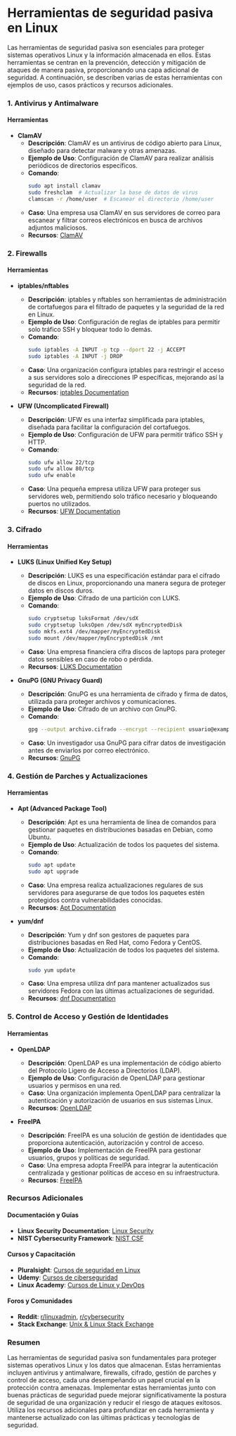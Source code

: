 # Herramientas de seguridad pasiva en Linux

Las herramientas de seguridad pasiva son esenciales para proteger sistemas operativos Linux y la información almacenada en ellos. Estas herramientas se centran en la prevención, detección y mitigación de ataques de manera pasiva, proporcionando una capa adicional de seguridad. A continuación, se describen varias de estas herramientas con ejemplos de uso, casos prácticos y recursos adicionales.

### 1. **Antivirus y Antimalware**

#### Herramientas

- **ClamAV**
  - **Descripción**: ClamAV es un antivirus de código abierto para Linux, diseñado para detectar malware y otras amenazas.
  - **Ejemplo de Uso**: Configuración de ClamAV para realizar análisis periódicos de directorios específicos.
  - **Comando**:
    ```bash
    sudo apt install clamav
    sudo freshclam  # Actualizar la base de datos de virus
    clamscan -r /home/user  # Escanear el directorio /home/user
    ```
  - **Caso**: Una empresa usa ClamAV en sus servidores de correo para escanear y filtrar correos electrónicos en busca de archivos adjuntos maliciosos.
  - **Recursos**: [ClamAV](https://www.clamav.net/)

### 2. **Firewalls**

#### Herramientas

- **iptables/nftables**
  - **Descripción**: iptables y nftables son herramientas de administración de cortafuegos para el filtrado de paquetes y la seguridad de la red en Linux.
  - **Ejemplo de Uso**: Configuración de reglas de iptables para permitir solo tráfico SSH y bloquear todo lo demás.
  - **Comando**:
    ```bash
    sudo iptables -A INPUT -p tcp --dport 22 -j ACCEPT
    sudo iptables -A INPUT -j DROP
    ```
  - **Caso**: Una organización configura iptables para restringir el acceso a sus servidores solo a direcciones IP específicas, mejorando así la seguridad de la red.
  - **Recursos**: [iptables Documentation](https://netfilter.org/documentation/index.html)

- **UFW (Uncomplicated Firewall)**
  - **Descripción**: UFW es una interfaz simplificada para iptables, diseñada para facilitar la configuración del cortafuegos.
  - **Ejemplo de Uso**: Configuración de UFW para permitir tráfico SSH y HTTP.
  - **Comando**:
    ```bash
    sudo ufw allow 22/tcp
    sudo ufw allow 80/tcp
    sudo ufw enable
    ```
  - **Caso**: Una pequeña empresa utiliza UFW para proteger sus servidores web, permitiendo solo tráfico necesario y bloqueando puertos no utilizados.
  - **Recursos**: [UFW Documentation](https://help.ubuntu.com/community/UFW)

### 3. **Cifrado**

#### Herramientas

- **LUKS (Linux Unified Key Setup)**
  - **Descripción**: LUKS es una especificación estándar para el cifrado de discos en Linux, proporcionando una manera segura de proteger datos en discos duros.
  - **Ejemplo de Uso**: Cifrado de una partición con LUKS.
  - **Comando**:
    ```bash
    sudo cryptsetup luksFormat /dev/sdX
    sudo cryptsetup luksOpen /dev/sdX myEncryptedDisk
    sudo mkfs.ext4 /dev/mapper/myEncryptedDisk
    sudo mount /dev/mapper/myEncryptedDisk /mnt
    ```
  - **Caso**: Una empresa financiera cifra discos de laptops para proteger datos sensibles en caso de robo o pérdida.
  - **Recursos**: [LUKS Documentation](https://gitlab.com/cryptsetup/cryptsetup)

- **GnuPG (GNU Privacy Guard)**
  - **Descripción**: GnuPG es una herramienta de cifrado y firma de datos, utilizada para proteger archivos y comunicaciones.
  - **Ejemplo de Uso**: Cifrado de un archivo con GnuPG.
  - **Comando**:
    ```bash
    gpg --output archivo.cifrado --encrypt --recipient usuario@example.com archivo.txt
    ```
  - **Caso**: Un investigador usa GnuPG para cifrar datos de investigación antes de enviarlos por correo electrónico.
  - **Recursos**: [GnuPG](https://gnupg.org/)

### 4. **Gestión de Parches y Actualizaciones**

#### Herramientas

- **Apt (Advanced Package Tool)**
  - **Descripción**: Apt es una herramienta de línea de comandos para gestionar paquetes en distribuciones basadas en Debian, como Ubuntu.
  - **Ejemplo de Uso**: Actualización de todos los paquetes del sistema.
  - **Comando**:
    ```bash
    sudo apt update
    sudo apt upgrade
    ```
  - **Caso**: Una empresa realiza actualizaciones regulares de sus servidores para asegurarse de que todos los paquetes estén protegidos contra vulnerabilidades conocidas.
  - **Recursos**: [Apt Documentation](https://wiki.debian.org/Apt)

- **yum/dnf**
  - **Descripción**: Yum y dnf son gestores de paquetes para distribuciones basadas en Red Hat, como Fedora y CentOS.
  - **Ejemplo de Uso**: Actualización de todos los paquetes del sistema.
  - **Comando**:
    ```bash
    sudo yum update
    ```
  - **Caso**: Una empresa utiliza dnf para mantener actualizados sus servidores Fedora con las últimas actualizaciones de seguridad.
  - **Recursos**: [dnf Documentation](https://dnf.readthedocs.io/en/latest/)

### 5. **Control de Acceso y Gestión de Identidades**

#### Herramientas

- **OpenLDAP**
  - **Descripción**: OpenLDAP es una implementación de código abierto del Protocolo Ligero de Acceso a Directorios (LDAP).
  - **Ejemplo de Uso**: Configuración de OpenLDAP para gestionar usuarios y permisos en una red.
  - **Caso**: Una organización implementa OpenLDAP para centralizar la autenticación y autorización de usuarios en sus sistemas Linux.
  - **Recursos**: [OpenLDAP](https://www.openldap.org/)

- **FreeIPA**
  - **Descripción**: FreeIPA es una solución de gestión de identidades que proporciona autenticación, autorización y control de acceso.
  - **Ejemplo de Uso**: Implementación de FreeIPA para gestionar usuarios, grupos y políticas de seguridad.
  - **Caso**: Una empresa adopta FreeIPA para integrar la autenticación centralizada y gestionar políticas de acceso en su infraestructura.
  - **Recursos**: [FreeIPA](https://www.freeipa.org/)

### Recursos Adicionales

#### Documentación y Guías

- **Linux Security Documentation**: [Linux Security](https://www.kernel.org/doc/html/latest/admin-guide/security.html)
- **NIST Cybersecurity Framework**: [NIST CSF](https://www.nist.gov/cyberframework)

#### Cursos y Capacitación

- **Pluralsight**: [Cursos de seguridad en Linux](https://www.pluralsight.com/browse/it-ops/security)
- **Udemy**: [Cursos de ciberseguridad](https://www.udemy.com/topic/cyber-security/)
- **Linux Academy**: [Cursos de Linux y DevOps](https://linuxacademy.com/)

#### Foros y Comunidades

- **Reddit**: [r/linuxadmin](https://www.reddit.com/r/linuxadmin/), [r/cybersecurity](https://www.reddit.com/r/cybersecurity/)
- **Stack Exchange**: [Unix & Linux Stack Exchange](https://unix.stackexchange.com/)

### Resumen

Las herramientas de seguridad pasiva son fundamentales para proteger sistemas operativos Linux y los datos que almacenan. Estas herramientas incluyen antivirus y antimalware, firewalls, cifrado, gestión de parches y control de acceso, cada una desempeñando un papel crucial en la protección contra amenazas. Implementar estas herramientas junto con buenas prácticas de seguridad puede mejorar significativamente la postura de seguridad de una organización y reducir el riesgo de ataques exitosos. Utiliza los recursos adicionales para profundizar en cada herramienta y mantenerse actualizado con las últimas prácticas y tecnologías de seguridad.